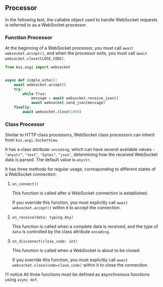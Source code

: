 ## Processor

In the following text, the callable object used to handle WebSocket requests is referred to as a WebSocket processor.

### Function Processor

At the beginning of a WebSocket processor, you must call `await websocket.accept()`, and when the processor exits, you must call `await websocket.close(CLOSE_CODE)`.

```python
from kui.asgi import websocket


async def simple_echo():
    await websocket.accept()
    try:
        while True:
            message = await websocket.receive_json()
            await websocket.send_json(message)
    finally:
        await websocket.close(1000)
```

### Class Processor

Similar to HTTP class processors, WebSocket class processors can inherit from `kui.asgi.SocketView`.

It has a class attribute: `encoding`, which can have several available values - `"anystr"`, `"text"`, `"bytes"`, `"json"`, determining how the received WebSocket data is parsed. The default value is `anystr`.

It has three methods for regular usage, corresponding to different states of a WebSocket connection:

1. `on_connect()`

    This function is called after a WebSocket connection is established.

    If you override this function, you must explicitly call `await websocket.accept()` within it to accept the connection.

2. `on_receive(data: typing.Any)`

    This function is called when a complete data is received, and the type of `data` is controlled by the class attribute `encoding`.

3. `on_disconnect(close_code: int)`

    This function is called when a WebSocket is about to be closed.

    If you override this function, you must explicitly call `await websocket.close(code=close_code)` within it to close the connection.

!!! notice
    All three functions must be defined as asynchronous functions using `async def`.
